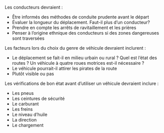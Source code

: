 [Title]: # (La préparation du voyage)
[Order]: # (3)

Les conducteurs devraient :

* Être informés des méthodes de conduite prudente avant le départ
* Évaluer la longueur du déplacement. Faut-il plus d’un conducteur?
* Prendre en compte les arrêts de ravitaillement et les prières
* Penser à l’origine ethnique des conducteurs si des zones dangereuses sont traversées

Les facteurs lors du choix du genre de véhicule devraient inclurent :

* Le déplacement se fait-il en milieu urbain ou rural ? Quel est l’état des routes ? Un véhicule à quatre roues motrices est-il nécessaire ?
* Le véhicule pourrait-il attirer les pirates de la route
* Plutôt visible ou pas

Les vérifications de bon état avant d’utiliser un véhicule devraient inclure :

* Les pneus
* Les ceintures de sécurité
* Le carburant
* Les freins
* Le niveau d’huile
* La direction
* Le chargement